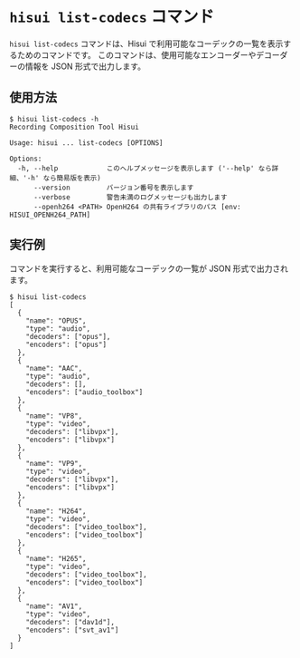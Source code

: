 # `hisui list-codecs` コマンド

`hisui list-codecs` コマンドは、Hisui で利用可能なコーデックの一覧を表示するためのコマンドです。
このコマンドは、使用可能なエンコーダーやデコーダーの情報を JSON 形式で出力します。

## 使用方法

```console
$ hisui list-codecs -h
Recording Composition Tool Hisui

Usage: hisui ... list-codecs [OPTIONS]

Options:
  -h, --help            このヘルプメッセージを表示します ('--help' なら詳細、'-h' なら簡易版を表示)
      --version         バージョン番号を表示します
      --verbose         警告未満のログメッセージも出力します
      --openh264 <PATH> OpenH264 の共有ライブラリのパス [env: HISUI_OPENH264_PATH]
```

## 実行例

コマンドを実行すると、利用可能なコーデックの一覧が JSON 形式で出力されます。

```console
$ hisui list-codecs
[
  {
    "name": "OPUS",
    "type": "audio",
    "decoders": ["opus"],
    "encoders": ["opus"]
  },
  {
    "name": "AAC",
    "type": "audio",
    "decoders": [],
    "encoders": ["audio_toolbox"]
  },
  {
    "name": "VP8",
    "type": "video",
    "decoders": ["libvpx"],
    "encoders": ["libvpx"]
  },
  {
    "name": "VP9",
    "type": "video",
    "decoders": ["libvpx"],
    "encoders": ["libvpx"]
  },
  {
    "name": "H264",
    "type": "video",
    "decoders": ["video_toolbox"],
    "encoders": ["video_toolbox"]
  },
  {
    "name": "H265",
    "type": "video",
    "decoders": ["video_toolbox"],
    "encoders": ["video_toolbox"]
  },
  {
    "name": "AV1",
    "type": "video",
    "decoders": ["dav1d"],
    "encoders": ["svt_av1"]
  }
]
```
